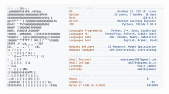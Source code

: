 <picture>
  <source srcset="https://raw.githubusercontent.com/mmazinjameel/mmazinjameel/main/dark_mode.svg?v=1750467163" media="(prefers-color-scheme: dark)">
  <img src="https://raw.githubusercontent.com/mmazinjameel/mmazinjameel/main/light_mode.svg?v=1750467163">
</picture>

